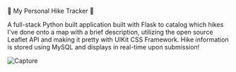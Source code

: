 
🗻 My Personal Hike Tracker 🗻

A full-stack Python built application built with Flask to catalog which hikes I've done onto a map with a brief description, utilizing the open source Leaflet API and making it pretty with UIKit CSS Framework. Hike information is stored using MySQL and displays in real-time upon submission!

![Capture](https://user-images.githubusercontent.com/71684040/154793709-dfafcbe3-6864-43d7-9a2f-17766c43a4fe.PNG)
